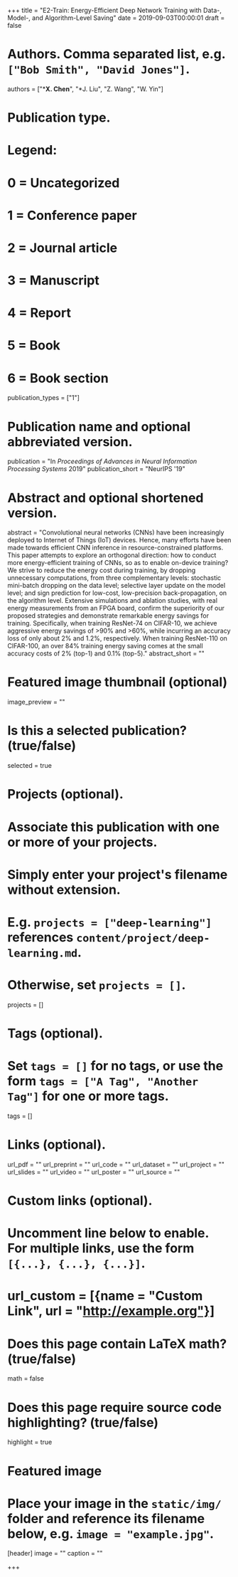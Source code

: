 +++
title = "E2-Train: Energy-Efficient Deep Network Training with Data-, Model-, and Algorithm-Level Saving"
date = 2019-09-03T00:00:01
draft = false

# Authors. Comma separated list, e.g. `["Bob Smith", "David Jones"]`.
authors = ["***X. Chen**", "*J. Liu", "Z. Wang", "W. Yin"]

# Publication type.
# Legend:
# 0 = Uncategorized
# 1 = Conference paper
# 2 = Journal article
# 3 = Manuscript
# 4 = Report
# 5 = Book
# 6 = Book section
publication_types = ["1"]

# Publication name and optional abbreviated version.
publication = "In *Proceedings of Advances in Neural Information Processing Systems* 2019"
publication_short = "NeurIPS '19"

# Abstract and optional shortened version.
abstract = "Convolutional neural networks (CNNs) have been increasingly deployed to Internet of Things (IoT) devices. Hence, many efforts have been made towards efficient CNN inference in resource-constrained platforms. This paper attempts to explore an orthogonal direction: how to conduct more energy-efficient training of CNNs, so as to enable on-device training? We strive to reduce the energy cost during training, by dropping unnecessary computations, from three complementary levels: stochastic mini-batch dropping on the data level; selective layer update on the model level; and sign prediction for low-cost, low-precision back-propagation, on the algorithm level. Extensive simulations and ablation studies, with real energy measurements from an FPGA board, confirm the superiority of our proposed strategies and demonstrate remarkable energy savings for training. Specifically, when training ResNet-74 on CIFAR-10, we achieve aggressive energy savings of >90% and >60%, while incurring an accuracy loss of only about 2% and 1.2%, respectively. When training ResNet-110 on CIFAR-100, an over 84% training energy saving comes at the small accuracy costs of 2% (top-1) and 0.1% (top-5)."
abstract_short = ""

# Featured image thumbnail (optional)
image_preview = ""

# Is this a selected publication? (true/false)
selected = true

# Projects (optional).
#   Associate this publication with one or more of your projects.
#   Simply enter your project's filename without extension.
#   E.g. `projects = ["deep-learning"]` references `content/project/deep-learning.md`.
#   Otherwise, set `projects = []`.
projects = []

# Tags (optional).
#   Set `tags = []` for no tags, or use the form `tags = ["A Tag", "Another Tag"]` for one or more tags.
tags = []

# Links (optional).
url_pdf = ""
url_preprint = ""
url_code = ""
url_dataset = ""
url_project = ""
url_slides = ""
url_video = ""
url_poster = ""
url_source = ""

# Custom links (optional).
#   Uncomment line below to enable. For multiple links, use the form `[{...}, {...}, {...}]`.
# url_custom = [{name = "Custom Link", url = "http://example.org"}]

# Does this page contain LaTeX math? (true/false)
math = false

# Does this page require source code highlighting? (true/false)
highlight = true

# Featured image
# Place your image in the `static/img/` folder and reference its filename below, e.g. `image = "example.jpg"`.
[header]
image = ""
caption = ""

+++

